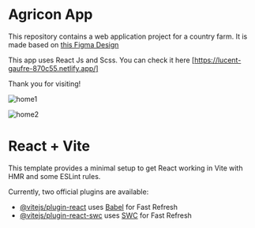 # Agricon App
This repository contains a web application project for a country farm. It is made based on [this Figma Design ](@https://www.figma.com/file/Jjw9Ky3kl0i2r6DO9ngkwn/Agricon-Desktop-(Community)-(Copy)?type=design&node-id=1-2&mode=design&t=Gj05UFt7SnHiMxU7-0)

This app uses React Js and Scss.
You can check it here [https://lucent-gaufre-870c55.netlify.app/]

Thank you for visiting!

![home1](https://github.com/LaviniaTinca/agricon-fe/assets/87981804/93211a40-de07-4406-b7e2-401e2d86ad1d)

![home2](https://github.com/LaviniaTinca/agricon-fe/assets/87981804/4849b67d-f1eb-43b8-a978-a7f79edf10da)

# React + Vite

This template provides a minimal setup to get React working in Vite with HMR and some ESLint rules.

Currently, two official plugins are available:

- [@vitejs/plugin-react](https://github.com/vitejs/vite-plugin-react/blob/main/packages/plugin-react/README.md) uses [Babel](https://babeljs.io/) for Fast Refresh
- [@vitejs/plugin-react-swc](https://github.com/vitejs/vite-plugin-react-swc) uses [SWC](https://swc.rs/) for Fast Refresh
